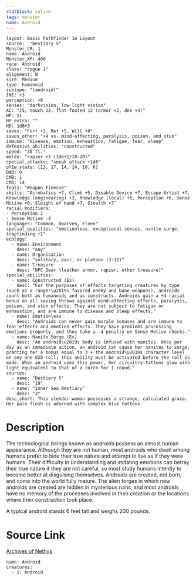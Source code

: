```yaml
---
statblock: inline
tags: monster
name: Android
---
```

```statblock
layout: Basic Pathfinder 1e Layout
source:  "Bestiary 5"
Monster_CR: 1
name: Android
Monster_XP: 400
race: Android
class: "rogue 1"
alignment: N
size: Medium
type: humanoid
subtype: "(android)"
INI: +3
perception: +6
senses: "darkvision, low-light vision"
AC: "15, touch 13, flat-footed 12 (armor +2, dex +3)"
HP: 11
HP_extra: ""
HD: 1d8+3
saves: "Fort +2, Ref +5, Will +0"
saves_other: "+4 vs. mind-affecting, paralysis, poison, and stun"
immune: "disease, emotion, exhaustion, fatigue, fear, sleep"
defensive_abilities: "constructed"
speed: "30 ft."
melee: "rapier +3 (1d6+1/18-20)"
special_attacks: "sneak attack +1d6"
pf1e_stats: [13, 17, 14, 14, 10, 6]
BAB: 0
CMB: 1
CMD: 14
feats: "Weapon Finesse"
skills: "Acrobatics +7, Climb +5, Disable Device +7, Escape Artist +7, Knowledge (engineering) +3, Knowledge (local) +6, Perception +6, Sense Motive +0, Sleight of Hand +7, Stealth +7"
racial_modifiers:
- Perception 2
- Sense Motive -4
languages: "Common, Dwarven, Elven"
special_qualities: "emotionless, exceptional senses, nanite surge, trapfinding +1"
ecology:
  - name: Environment
    desc: "any"
  - name: Organisation
    desc: "solitary, pair, or platoon (3-12)"
  - name: Treasure
    desc: "NPC Gear (leather armor, rapier, other treasure)"
special_abilities:
  - name: Constructed (Ex)
    desc: "For the purposes of effects targeting creatures by type (such as a ranger\u2019s favored enemy and bane weapons), androids count both as humanoids and as constructs. Androids gain a +4 racial bonus on all saving throws against mind-affecting effects, paralysis, poison, and stun effects. They are not subject to fatigue or exhaustion, and are immune to disease and sleep effects."
  - name: Emotionless
    desc: "Androids can never gain morale bonuses and are immune to fear effects and emotion effects. They have problems processing emotions properly, and thus take a -4 penalty on Sense Motive checks."
  - name: Nanite Surge (Ex)
    desc: "An android\u2019s body is infused with nanites. Once per day as an immediate action, an android can cause her nanites to surge, granting her a bonus equal to 3 + the android\u2019s character level on any one d20 roll; this ability must be activated before the roll is made. When an android uses this power, her circuitry-tattoos glow with light equivalent to that of a torch for 1 round."
sources:
  - name: "Bestiary 5"
    desc: "19"
  - name: "Inner Sea Bestiary"
    desc: "3"
desc_short: This slender woman possesses a strange, calculated grace. Her pale flesh is adorned with complex blue tattoos.
```
# Description
The technological beings known as androids possess an almost human appearance. Although they are not human, most androids who dwell among humans prefer to hide their true nature and attempt to live as if they were humans. Their difficulty in understanding and imitating emotions can betray their true nature if they are not careful, so most study humans intently to become better at disguising themselves. Androids are created, not born, and come into the world fully mature. The alien forges in which new androids are created are hidden in mysterious ruins, and most androids have no memory of the processes involved in their creation or the locations where their construction took place.

A typical android stands 6 feet tall and weighs 200 pounds.
# Source Link
[Archives of Nethys](https://aonprd.com/MonsterDisplay.aspx?ItemName=Android)
```encounter-table
name: Android
creatures:
  - 1: Android
```
